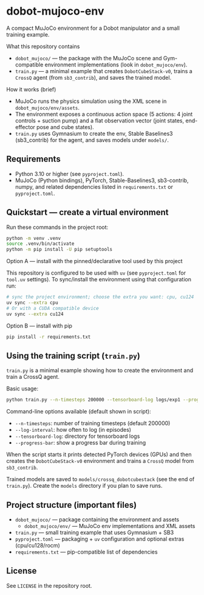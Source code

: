 # dobot-mujoco-env

A compact MuJoCo environment for a Dobot manipulator and a small training example.

What this repository contains
- `dobot_mujoco/` — the package with the MuJoCo scene and Gym-compatible environment implementations (look in `dobot_mujoco/env`).
- `train.py` — a minimal example that creates `DobotCubeStack-v0`, trains a `CrossQ` agent (from `sb3_contrib`), and saves the trained model.

How it works (brief)
- MuJoCo runs the physics simulation using the XML scene in `dobot_mujoco/env/assets`.
- The environment exposes a continuous action space (5 actions: 4 joint controls + suction pump) and a flat observation vector (joint states, end-effector pose and cube states).
- `train.py` uses Gymnasium to create the env, Stable Baselines3 (sb3_contrib) for the agent, and saves models under `models/`.

## Requirements

- Python 3.10 or higher (see `pyproject.toml`).
- MuJoCo (Python bindings), PyTorch, Stable-Baselines3, sb3-contrib, numpy, and related dependencies listed in `requirements.txt` or `pyproject.toml`.

## Quickstart — create a virtual environment

Run these commands in the project root:

```bash
python -m venv .venv
source .venv/bin/activate
python -m pip install -U pip setuptools
```

Option A — install with the pinned/declarative tool used by this project

This repository is configured to be used with `uv` (see `pyproject.toml` for `tool.uv` settings). To sync/install the environment using that configuration run:

```bash
# sync the project environment; choose the extra you want: cpu, cu124
uv sync --extra cpu
# Or with a CUDA compatible device
uv sync --extra cu124
```

Option B — install with pip

```bash
pip install -r requirements.txt
```

## Using the training script (`train.py`)

`train.py` is a minimal example showing how to create the environment and train a CrossQ agent.

Basic usage:

```bash
python train.py --n-timesteps 200000 --tensorboard-log logs/exp1 --progress-bar
```

Command-line options available (default shown in script):
- `--n-timesteps`: number of training timesteps (default 200000)
- `--log-interval`: how often to log (in episodes)
- `--tensorboard-log`: directory for tensorboard logs
- `--progress-bar`: show a progress bar during training

When the script starts it prints detected PyTorch devices (GPUs) and then creates the `DobotCubeStack-v0` environment and trains a `CrossQ` model from `sb3_contrib`.

Trained models are saved to `models/crossq_dobotcubestack` (see the end of `train.py`). Create the `models` directory if you plan to save runs.

## Project structure (important files)

- `dobot_mujoco/` — package containing the environment and assets
  - `dobot_mujoco/env/` — MuJoCo env implementations and XML assets
- `train.py` — small training example that uses Gymnasium + SB3
- `pyproject.toml` — packaging + `uv` configuration and optional extras (cpu/cu128/rocm)
- `requirements.txt` — pip-compatible list of dependencies

## License

See `LICENSE` in the repository root.

